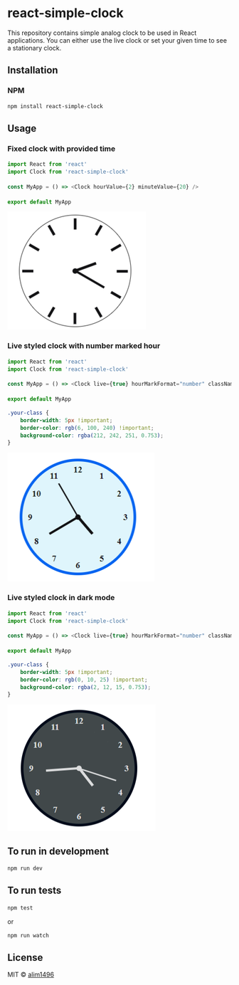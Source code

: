 # react-simple-clock

This repository contains simple analog clock to be used in React applications. You can either use the live clock or set 
your given time to see a stationary clock.

## Installation

### NPM
```sh
npm install react-simple-clock
```

## Usage

### Fixed clock with provided time
```js
import React from 'react'
import Clock from 'react-simple-clock'

const MyApp = () => <Clock hourValue={2} minuteValue={20} />

export default MyApp
```
![screenshot 1](images/fixedClock.png)

### Live styled clock with number marked hour
```js
import React from 'react'
import Clock from 'react-simple-clock'

const MyApp = () => <Clock live={true} hourMarkFormat="number" className="your-class" />

export default MyApp
```
```css
.your-class {
	border-width: 5px !important;
	border-color: rgb(6, 100, 240) !important;
	background-color: rgba(212, 242, 251, 0.753);
}
```
![screenshot 2](images/liveClock.png)

### Live styled clock in dark mode
```js
import React from 'react'
import Clock from 'react-simple-clock'

const MyApp = () => <Clock live={true} hourMarkFormat="number" className="your-class" mode="dark" />

export default MyApp
```
```css
.your-class {
	border-width: 5px !important;
	border-color: rgb(0, 10, 25) !important;
	background-color: rgba(2, 12, 15, 0.753);
}
```
![screenshot 3](images/darkClock.png)

## To run in development

```bash
npm run dev
```

## To run tests

```bash
npm test
```

or

```bash
npm run watch
```

## License

MIT © [alim1496](https://github.com/alim1496)
